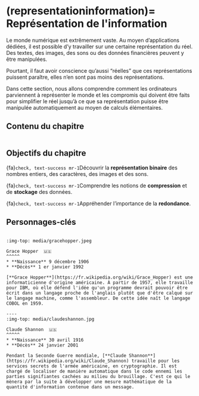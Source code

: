 (representationinformation)=
Représentation de l'information
==================================

Le monde numérique est extrêmement vaste. Au moyen d’applications dédiées, il est possible d’y travailler sur une certaine représentation du réel. Des textes, des images, des sons ou des données financières peuvent y être manipulées.

Pourtant, il faut avoir conscience qu’aussi “réelles” que ces représentations puissent paraître, elles n’en sont pas moins des représentations.

Dans cette section, nous allons comprendre comment les ordinateurs parviennent à représenter le monde et les compromis qui doivent être faits pour simplifier le réel jusqu’à ce que sa représentation puisse être manipulée automatiquement au moyen de calculs élémentaires.

## Contenu du chapitre

```{tableofcontents}
```


## Objectifs du chapitre

{fa}`check, text-success mr-1`Découvrir la **représentation binaire** des nombres entiers, des caractères, des images et des sons.

{fa}`check, text-success mr-1`Comprendre les notions de **compression** et de **stockage** des données.

{fa}`check, text-success mr-1`Appréhender l’importance de la **redondance**.

## Personnages-clés

````{panels}

:img-top: media/gracehopper.jpeg

Grace Hopper  🇺🇸
^^^^^
* **Naissance** 9 décembre 1906
* **Décès** 1 er janvier 1992

[**Grace Hopper**](https://fr.wikipedia.org/wiki/Grace_Hopper) est une informaticienne d'origine américaine. À partir de 1957, elle travaille pour IBM, où elle défend l'idée qu'un programme devrait pouvoir être écrit dans un langage proche de l'anglais plutôt que d'être calqué sur le langage machine, comme l'assembleur. De cette idée naît le langage COBOL en 1959.

----
:img-top: media/claudeshannon.jpg

Claude Shannon  🇺🇸
^^^^^
* **Naissance** 30 avril 1916
* **Décès** 24 janvier 2001

Pendant la Seconde Guerre mondiale, [**Claude Shannon**](https://fr.wikipedia.org/wiki/Claude_Shannon) travaille pour les services secrets de l'armée américaine, en cryptographie. Il est chargé de localiser de manière automatique dans le code ennemi les parties signifiantes cachées au milieu du brouillage. C'est ce qui le mènera par la suite à développer une mesure mathématique de la quantité d'information contenue dans un message. 
````
